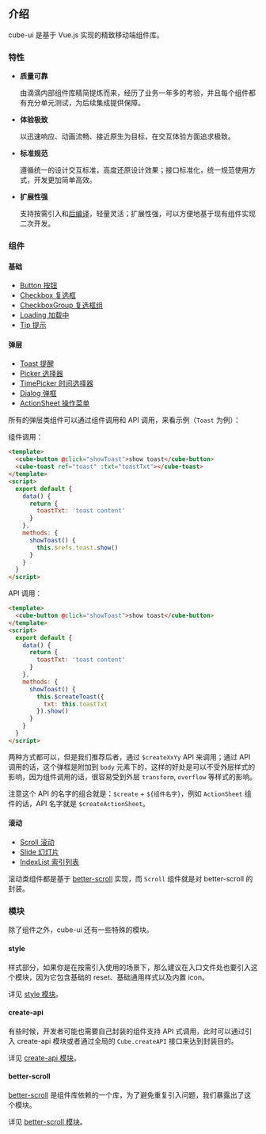 ## 介绍

cube-ui 是基于 Vue.js 实现的精致移动端组件库。

### 特性

- **质量可靠**

   由滴滴内部组件库精简提炼而来，经历了业务一年多的考验，并且每个组件都有充分单元测试，为后续集成提供保障。

- **体验极致**

   以迅速响应、动画流畅、接近原生为目标，在交互体验方面追求极致。

- **标准规范**

  遵循统一的设计交互标准，高度还原设计效果；接口标准化，统一规范使用方式，开发更加简单高效。

- **扩展性强**

  支持按需引入和[后编译](#/zh-CN/docs/post-compile)，轻量灵活；扩展性强，可以方便地基于现有组件实现二次开发。

### 组件

#### 基础

- [Button 按钮](#/zh-CN/docs/button)
- [Checkbox 复选框](#/zh-CN/docs/checkbox)
- [CheckboxGroup 复选框组](#/zh-CN/docs/checkbox-group)
- [Loading 加载中](#/zh-CN/docs/loading)
- [Tip 提示](#/zh-CN/docs/tip)

#### 弹层

- [Toast 提醒](#/zh-CN/docs/toast)
- [Picker 选择器](#/zh-CN/docs/picker)
- [TimePicker 时间选择器](#/zh-CN/docs/time-picker)
- [Dialog 弹框](#/zh-CN/docs/dialog)
- [ActionSheet 操作菜单](#/zh-CN/docs/action-sheet)

所有的弹层类组件可以通过组件调用和 API 调用，来看示例（`Toast` 为例）：

组件调用：

```html
<template>
  <cube-button @click="showToast">show toast</cube-button>
  <cube-toast ref="toast" :txt="toastTxt"></cube-toast>
</template>
<script>
  export default {
    data() {
      return {
        toastTxt: 'toast content'
      }
    },
    methods: {
      showToast() {
        this.$refs.toast.show()
      }
    }
  }
</script>
```

API 调用：

```html
<template>
  <cube-button @click="showToast">show toast</cube-button>
</template>
<script>
  export default {
    data() {
      return {
        toastTxt: 'toast content'
      }
    },
    methods: {
      showToast() {
        this.$createToast({
          txt: this.toastTxt
        }).show()
      }
    }
  }
</script>
```

两种方式都可以，但是我们推荐后者，通过 `$createXxYy` API 来调用；通过 API 调用的话，这个弹框是附加到 `body` 元素下的，这样的好处是可以不受外层样式的影响，因为组件调用的话，很容易受到外层 `transform`, `overflow` 等样式的影响。

注意这个 API 的名字的组合就是：`$create` + `${组件名字}`，例如 `ActionSheet` 组件的话，API 名字就是 `$createActionSheet`。

#### 滚动

- [Scroll 滚动](#/zh-CN/docs/scroll)
- [Slide 幻灯片](#/zh-CN/docs/slide)
- [IndexList 索引列表](#/zh-CN/docs/index-list)

滚动类组件都是基于 [better-scroll](https://github.com/ustbhuangyi/better-scroll) 实现，而 `Scroll` 组件就是对 better-scroll 的封装。

### 模块

除了组件之外，cube-ui 还有一些特殊的模块。

#### style

样式部分，如果你是在按需引入使用的场景下，那么建议在入口文件处也要引入这个模块，因为它包含基础的 reset、基础通用样式以及内置 icon。

详见 [style 模块](#/zh-CN/docs/style)。

#### create-api

有些时候，开发者可能也需要自己封装的组件支持 API 式调用，此时可以通过引入 create-api 模块或者通过全局的 `Cube.createAPI` 接口来达到封装目的。

详见 [create-api 模块](#/zh-CN/docs/create-api)。

#### better-scroll

[better-scroll](https://github.com/ustbhuangyi/better-scroll) 是组件库依赖的一个库，为了避免重复引入问题，我们暴露出了这个模块。

详见 [better-scroll 模块](#/zh-CN/docs/better-scroll)。
